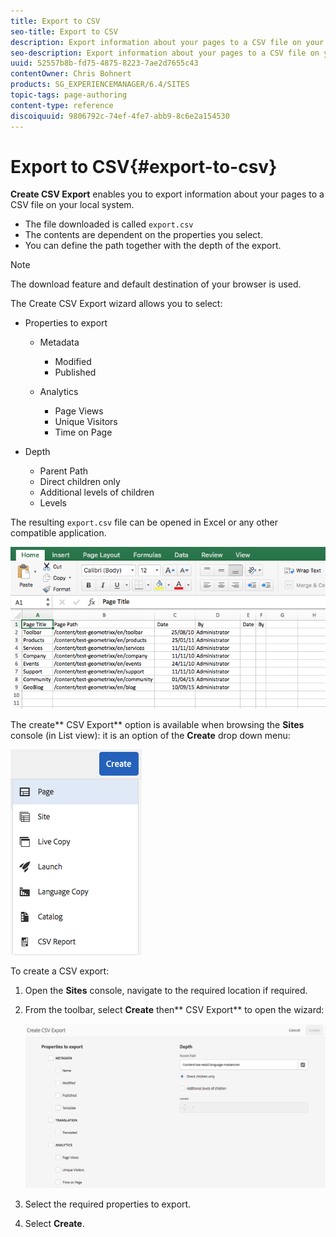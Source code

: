 ```yaml
---
title: Export to CSV
seo-title: Export to CSV
description: Export information about your pages to a CSV file on your local system
seo-description: Export information about your pages to a CSV file on your local system
uuid: 52557b8b-fd75-4875-8223-7ae2d7655c43
contentOwner: Chris Bohnert
products: SG_EXPERIENCEMANAGER/6.4/SITES
topic-tags: page-authoring
content-type: reference
discoiquuid: 9806792c-74ef-4fe7-abb9-8c6e2a154530
---
```


# Export to CSV{#export-to-csv}

**Create CSV Export** enables you to export information about your pages to a CSV file on your local system.

* The file downloaded is called `export.csv`
* The contents are dependent on the properties you select.
* You can define the path together with the depth of the export.

>[!NOTE]
>
>The download feature and default destination of your browser is used.

The Create CSV Export wizard allows you to select:

* Properties to export

    * Metadata

        * Modified
        * Published

    * Analytics

        * Page Views
        * Unique Visitors
        * Time on Page

* Depth

    * Parent Path
    * Direct children only
    * Additional levels of children
    * Levels

The resulting `export.csv` file can be opened in Excel or any other compatible application.

![](assets/chlimage_1-58.png)

The create** CSV Export** option is available when browsing the **Sites** console (in List view): it is an option of the **Create** drop down menu:

![](assets/screen_shot_2018-03-21at154719.png)

To create a CSV export:

1. Open the **Sites** console, navigate to the required location if required.
1. From the toolbar, select **Create** then** CSV Export** to open the wizard:

   ![](assets/screen_shot_2018-03-21at154758.png)

1. Select the required properties to export.
1. Select **Create**.

